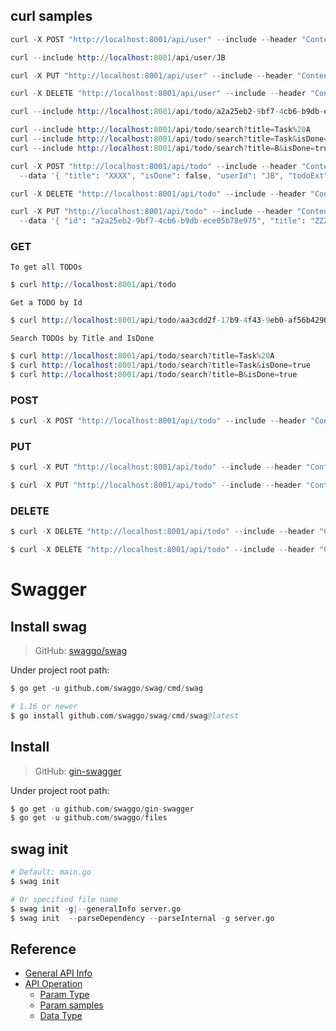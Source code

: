 
## curl samples

```s
curl -X POST "http://localhost:8001/api/user" --include --header "Content-Type: application/json" --data '{"Id": "JB", "Name": "JB Lin"}'

curl --include http://localhost:8001/api/user/JB

curl -X PUT "http://localhost:8001/api/user" --include --header "Content-Type: application/json" --data '{"id": "JB", "name": "Bon Jovi"}'

curl -X DELETE "http://localhost:8001/api/user" --include --header "Content-Type: application/json" --data '{"id": "JB"}'
```


```s
curl --include http://localhost:8001/api/todo/a2a25eb2-9bf7-4cb6-b9db-ece05b78e975

curl --include http://localhost:8001/api/todo/search?title=Task%20A
curl --include http://localhost:8001/api/todo/search?title=Task&isDone=true
curl --include http://localhost:8001/api/todo/search?title=B&isDone=true

curl -X POST "http://localhost:8001/api/todo" --include --header "Content-Type: application/json" \
  --data '{ "title": "XXXX", "isDone": false, "userId": "JB", "todoExt": {"description": "YYYY", "priorityId": 2}, "tags": [{"id": "6aee5542-3f70-4cbc-ab05-fd020285f021"}, {"id": "dcc5a568-ae07-4600-9055-97eb129f319c"}] }'

curl -X DELETE "http://localhost:8001/api/todo" --include --header "Content-Type: application/json" --data '{"id": "a2a25eb2-9bf7-4cb6-b9db-ece05b78e975"}'

curl -X PUT "http://localhost:8001/api/todo" --include --header "Content-Type: application/json" \
  --data '{ "id": "a2a25eb2-9bf7-4cb6-b9db-ece05b78e975", "title": "ZZZZ", "isDone": true, "userId": "JB", "todoExt": {"id": "a2a25eb2-9bf7-4cb6-b9db-ece05b78e975", "description": "WWWW", "priorityId": 3}, "tags": [{"id": "6aee5542-3f70-4cbc-ab05-fd020285f021"}] }'
```

### GET

`To get all TODOs`

```s
$ curl http://localhost:8001/api/todo
```

`Get a TODO by Id`

```s
$ curl http://localhost:8001/api/todo/aa3cdd2f-17b9-4f43-9eb0-af56b42908c5
```

`Search TODOs by Title and IsDone`

```s
$ curl http://localhost:8001/api/todo/search?title=Task%20A
$ curl http://localhost:8001/api/todo/search?title=Task&isDone=true
$ curl http://localhost:8001/api/todo/search?title=B&isDone=true
```


### POST

```s
$ curl -X POST "http://localhost:8001/api/todo" --include --header "Content-Type: application/json" --data '{ "title": "Task D", "isDone": false }'
```

### PUT

```s
$ curl -X PUT "http://localhost:8001/api/todo" --include --header "Content-Type: application/json" --data '{"id": "aa3cdd2f-17b9-4f43-9eb0-af56b42908c5", "title": "Task AAA", "isDone": true}'

$ curl -X PUT "http://localhost:8001/api/todo" --include --header "Content-Type: application/json" --data '{"id": "cca89c32-a0d9-43c9-84e2-ae1224c5d755", "title": "Task CCC", "isDone": false}'
```

### DELETE

```s
$ curl -X DELETE "http://localhost:8001/api/todo" --include --header "Content-Type: application/json" --data '{"id": "bbf5d05c-c442-4869-8326-ab5cfa832f6a", "title": "Task B", "isDone": true}'

$ curl -X DELETE "http://localhost:8001/api/todo" --include --header "Content-Type: application/json" --data '{"id": "bbf5d05c-c442-4869-8326-ab5cfa832f6a"}'
```


# Swagger

## Install swag

> GitHub: [swaggo/swag](https://github.com/swaggo/swag)

Under project root path:
```s
$ go get -u github.com/swaggo/swag/cmd/swag

# 1.16 or newer
$ go install github.com/swaggo/swag/cmd/swag@latest
```


## Install 

> GitHub: [gin-swagger](https://github.com/swaggo/gin-swagger)

Under project root path:
```s
$ go get -u github.com/swaggo/gin-swagger
$ go get -u github.com/swaggo/files
```


## swag init

```s
# Default: main.go
$ swag init

# Or specified file name
$ swag init -g|--generalInfo server.go
$ swag init  --parseDependency --parseInternal -g server.go
```


## Reference

- [General API Info](https://github.com/swaggo/swag#general-api-info)
- [API Operation](https://github.com/swaggo/swag#api-operation)
  - [Param Type](https://github.com/swaggo/swag#param-type)
  - [Param samples](https://github.com/swaggo/swag#attribute)
  - [Data Type](https://github.com/swaggo/swag#data-type)




